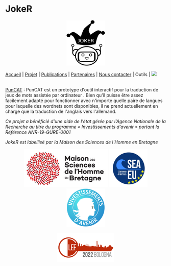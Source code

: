 # JokeR
<p align="center">
  <img src="../img/Joker.png" width="120" height="142">
</p>

[Accueil](index) | [Projet](projet) | [Publications](publications) | [Partenaires](partenaires) | [Nous contacter](contact) | Outils | [<img src="../img/drapeau EN.png" width="20">](http://www.joker-project.com/clef-2022/EN/tools)
<br>

<br> [PunCAT](https://github.com/OFAI/PunCAT) : PunCAT est un prototype d'outil interactif pour la traduction de jeux de mots assistée par ordinateur . Bien qu'il puisse être  assez facilement adapté pour fonctionner avec n'importe quelle paire de langues pour laquelle des wordnets sont disponibles, il ne prend actuellement en charge que la traduction de l'anglais vers l'allemand.

<p>
<em>Ce projet a bénéficié d'une aide de l'état gérée par l'Agence Nationale de la Recherche au titre du programme « Investissements d'avenir » portant la Référence ANR-19-GURE-0001</em>
</p>
<p>
<em>JokeR est labellisé par la Maison des Sciences de l'Homme en Bretagne</em>
</p>
<div align="center">
  <a href="https://www.mshb.fr"><img src="../img/MSHB.jpg" height="120"></a>
  <a href="https://sea-eu.org/?lang=fr"><img src="../img/SEA-EU.png" height="120"></a>
  <a href="https://www.gouvernement.fr/le-programme-d-investissements-d-avenir"><img src="../img/Investissement avenir.jpeg" height="120"></a>
</div>
<br />
<div align="center">
  <a href="https://clef2022.clef-initiative.eu/index.php"><img src="../img/CLEF2022.png" height="90"></a> 
</div>
